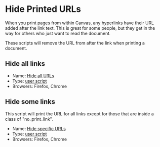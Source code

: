 # Hide Printed URLs
When you print pages from within Canvas, any hyperlinks have their URL added after the link text. This is great for some people, but they get in the way for others who just want to read the document.

These scripts will remove the URL from after the link when printing a document.

## Hide all links

* Name: [Hide all URLs](hide-all-urls.user.js)
* Type: [user script](../USERSCRIPTS.md)
* Browsers: Firefox, Chrome

## Hide some links
This script will print the URL for all links except for those that are inside a class of "no_print_link".

* Name: [Hide specific URLs](hide-some-urls.user.js)
* Type: [user script](../USERSCRIPTS.md)
* Browsers: Firefox, Chrome
